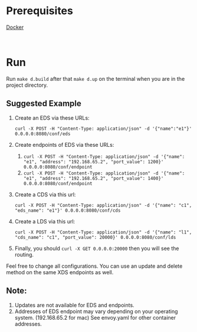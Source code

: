 # Prerequisites

[Docker](https://www.docker.com/get-started)

<br/>

# Run

Run `make d.build` after that `make d.up` on the terminal when you are in the project directory.

## Suggested Example

1. Create an EDS via these URLs:

    `curl -X POST -H "Content-Type: application/json" -d '{"name":"e1"}' 0.0.0.0:8080/conf/eds`

2. Create endpoints of EDS via these URLs:

    1. `curl -X POST -H "Content-Type: application/json" -d '{"name": "e1", "address": "192.168.65.2", "port_value": 1200}' 0.0.0.0:8080/conf/endpoint`
    2. `curl -X POST -H "Content-Type: application/json" -d '{"name": "e1", "address": "192.168.65.2", "port_value": 1400}' 0.0.0.0:8080/conf/endpoint`

3. Create a CDS via this url:
  
    `curl -X POST -H "Content-Type: application/json" -d '{"name": "c1", "eds_name": "e1"}' 0.0.0.0:8080/conf/cds`

3. Create a LDS via this url:

    `curl -X POST -H "Content-Type: application/json" -d '{"name": "l1", "cds_name": "c1", "port_value": 20000}' 0.0.0.0:8080/conf/lds`
 
4. Finally, you should `curl -X GET 0.0.0.0:20000` then you will see the routing.

Feel free to change all configurations. You can use an update and delete method on the same XDS endpoints as well.

## Note: 
  1. Updates are not available for EDS and endpoints. 
  2. Addresses of EDS endpoint may vary depending on your operating system. (192.168.65.2 for mac) See envoy.yaml for other container addresses.
